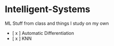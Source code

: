# Intelligent-Systems

ML Stuff from class and things I study on my own

- [ x ] Automatic Differentiation
- [ x ] KNN
